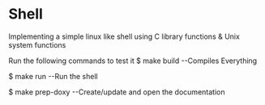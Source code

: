 # Shell
Implementing a simple linux like shell using C library functions &amp; Unix system functions

Run the following commands to test it
$ make build
--Compiles Everything

$ make run
--Run the shell

$ make prep-doxy
--Create/update and open the documentation
